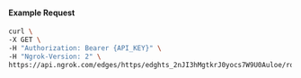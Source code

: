 <!-- Code generated for API Clients. DO NOT EDIT. -->

#### Example Request

```bash
curl \
-X GET \
-H "Authorization: Bearer {API_KEY}" \
-H "Ngrok-Version: 2" \
https://api.ngrok.com/edges/https/edghts_2nJI3hMgtkrJ0yocs7W9U0Auloe/routes/edghtsrt_2nJI3h5oiHMez7ElE3xG3oVELRJ/traffic_policy
```
